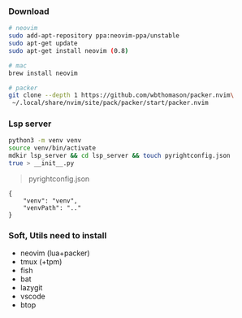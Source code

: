### Download

```bash
# neovim
sudo add-apt-repository ppa:neovim-ppa/unstable
sudo apt-get update
sudo apt-get install neovim (0.8)

# mac
brew install neovim

# packer
git clone --depth 1 https://github.com/wbthomason/packer.nvim\
 ~/.local/share/nvim/site/pack/packer/start/packer.nvim
```

### Lsp server
```bash
python3 -m venv venv
source venv/bin/activate
mdkir lsp_server && cd lsp_server && touch pyrightconfig.json
true > __init__.py
```
> pyrightconfig.json
```
{
    "venv": "venv",
    "venvPath": ".."
}
```

### Soft, Utils need to install
- neovim (lua+packer)
- tmux (+tpm)
- fish
- bat
- lazygit
- vscode
- btop



